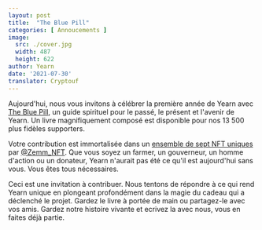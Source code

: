 ```yaml
---
layout: post
title:  "The Blue Pill"
categories: [ Annoucements ]
image:
  src: ./cover.jpg
  width: 487
  height: 622
author: Yearn
date: '2021-07-30'
translator: Cryptouf
---
```


Aujourd'hui, nous vous invitons à célébrer la première année de Yearn avec [The Blue Pill](https://medium.com/iearn/the-blue-pill-ca44ed01f16f), un guide spirituel pour le passé, le présent et l'avenir de Yearn. Un livre magnifiquement composé est disponible pour nos 13 500 plus fidèles supporters.

Votre contribution est immortalisée dans un [ensemble de sept NFT uniques](https://galaxy.eco/yearn) par
[@Zemm_NFT](https://twitter.com/Zemm_NFT). Que vous soyez un farmer, un gouverneur, un homme d'action ou un donateur, Yearn n'aurait pas été ce qu'il est aujourd'hui sans vous. Vous êtes tous nécessaires.

Ceci est une invitation à contribuer. Nous tentons de répondre à ce qui rend Yearn unique en plongeant profondément dans la magie du cadeau qui a déclenché le projet. Gardez le livre à portée de main ou partagez-le avec vos amis. Gardez notre histoire vivante et ecrivez la avec nous, vous en faites déjà partie.
